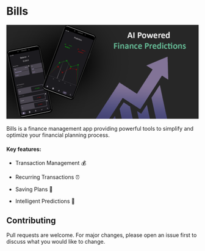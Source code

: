 # Bills

![Feature graphic](docs/banner.png)

Bills is a finance management app providing powerful tools to simplify and optimize your financial planning process.

#### Key features:

- Transaction Management 💰

- Recurring Transactions ⏰

- Saving Plans 🐖

- Intelligent Predictions 🤖

## Contributing

Pull requests are welcome. For major changes, please open an issue first to discuss what you would like to change.
